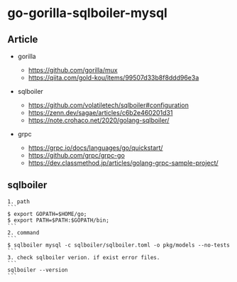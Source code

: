 # go-gorilla-sqlboiler-mysql

## Article
 - gorilla  
    - https://github.com/gorilla/mux  
    - https://qiita.com/gold-kou/items/99507d33b8f8ddd96e3a  

 - sqlboiler  
    - https://github.com/volatiletech/sqlboiler#configuration  
    - https://zenn.dev/sagae/articles/c6b2e460201d31  
    - https://note.crohaco.net/2020/golang-sqlboiler/  
 - grpc  
    - https://grpc.io/docs/languages/go/quickstart/  
    - https://github.com/grpc/grpc-go  
    - https://dev.classmethod.jp/articles/golang-grpc-sample-project/  

## sqlboiler
    1. path  
    ```
    $ export GOPATH=$HOME/go;
    $ export PATH=$PATH:$GOPATH/bin;
    ```
    2. command  
    ```
    $ sqlboiler mysql -c sqlboiler/sqlboiler.toml -o pkg/models --no-tests
    ```
    3. check sqlboiler verion. if exist error files. 
    ```
    sqlboiler --version
    ```

